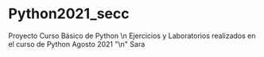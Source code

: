 # Python2021_secc
Proyecto Curso Básico de Python \n
Ejercicios y Laboratorios realizados en el curso de Python Agosto 2021 "\n"
Sara
